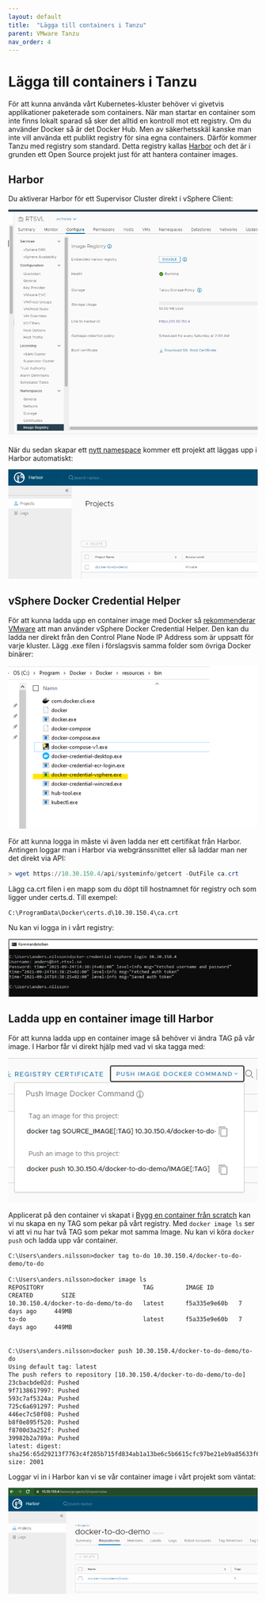 ```yaml
---
layout: default
title:  "Lägga till containers i Tanzu"
parent: VMware Tanzu
nav_order: 4
---
```


# Lägga till containers i Tanzu

För att kunna använda vårt Kubernetes-kluster behöver vi givetvis applikationer paketerade som containers. När man startar en container som inte finns lokalt sparad så sker det alltid en kontroll mot ett registry. Om du använder Docker så är det Docker Hub. Men av säkerhetsskäl kanske man inte vill använda ett publikt registry för sina egna containers. Därför kommer Tanzu med registry som standard. Detta registry kallas [Harbor](https://goharbor.io/) och det är i grunden ett Open Source projekt just för att hantera container images.

## Harbor

Du aktiverar Harbor för ett Supervisor Cluster direkt i vSphere Client:

![harbor](/assets/images/harbor.md.png)

När du sedan skapar ett [nytt namespace](/docs/vmware-tanzu/namespace-setup/) kommer ett projekt att läggas upp i Harbor automatiskt:

![harbor project](/assets/images/harbor-project.png)

## vSphere Docker Credential Helper

För att kunna ladda upp en container image med Docker så [rekommenderar VMware](https://kb.vmware.com/s/article/78026) att man använder vSphere Docker Credential Helper. Den kan du ladda ner direkt från den Control Plane Node IP Address som är uppsatt för varje kluster. Lägg .exe filen i förslagsvis samma folder som övriga Docker binärer:

![docker-vsphere](/assets/images/docker-vsphere.png)

För att kunna logga in måste vi även ladda ner ett certifikat från Harbor. Antingen loggar man i  Harbor via webgränssnittet eller så laddar man ner det direkt via API:

```powershell
> wget https://10.30.150.4/api/systeminfo/getcert -OutFile ca.crt
```

Lägg ca.crt filen i en mapp som du döpt till hostnamnet för registry och som ligger under certs.d. Till exempel:

```
C:\ProgramData\Docker\certs.d\10.30.150.4\ca.crt
```

Nu kan vi logga in i vårt registry:

![harbor-login](/assets/images/harbor-login.png)

## Ladda upp en container image till Harbor

För att kunna ladda upp en container image så behöver vi ändra TAG på vår image. I Harbor får vi direkt hjälp med vad vi ska tagga med:

![tag-image](/assets/images/tag-image.png)

Applicerat på den container vi skapat i [Bygg en container från scratch](/docs/containers/container-build/) kan vi nu skapa en ny TAG som pekar på vårt registry. Med `docker image ls` ser vi att vi nu har två TAG som pekar mot samma Image. Nu kan vi köra `docker push` och ladda upp vår container.

```
C:\Users\anders.nilsson>docker tag to-do 10.30.150.4/docker-to-do-demo/to-do

C:\Users\anders.nilsson>docker image ls
REPOSITORY                            TAG         IMAGE ID       CREATED        SIZE
10.30.150.4/docker-to-do-demo/to-do   latest      f5a335e9e60b   7 days ago     449MB
to-do                                 latest      f5a335e9e60b   7 days ago     449MB


C:\Users\anders.nilsson>docker push 10.30.150.4/docker-to-do-demo/to-do
Using default tag: latest
The push refers to repository [10.30.150.4/docker-to-do-demo/to-do]
23cbacbde02d: Pushed
9f7138617997: Pushed
593c7af5324a: Pushed
725c6a691297: Pushed
446ec7c50f08: Pushed
b8f0e895f520: Pushed
f8700d3a252f: Pushed
39982b2a789a: Pushed
latest: digest: sha256:65d29213f7763c4f285b715fd834ab1a13be6c5b6615cfc97be21eb9a85633f6 size: 2001
```

Loggar vi in i Harbor kan vi se vår container image i vårt projekt som väntat:

![harbor-upload](/assets/images/harbor-upload.png)


